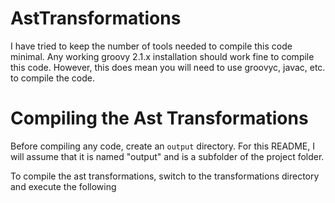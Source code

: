 AstTransformations
==================

I have tried to keep the number of tools needed to compile this code minimal.  Any working groovy 2.1.x installation should work fine to compile this code.  However, this does mean you will need to use groovyc, javac, etc. to compile the code.

Compiling the Ast Transformations
=================================
Before compiling any code, create an ```output``` directory.  For this README, I will assume that it is named "output" and is a subfolder of the project folder.

To compile the ast transformations, switch to the transformations directory and execute the following

